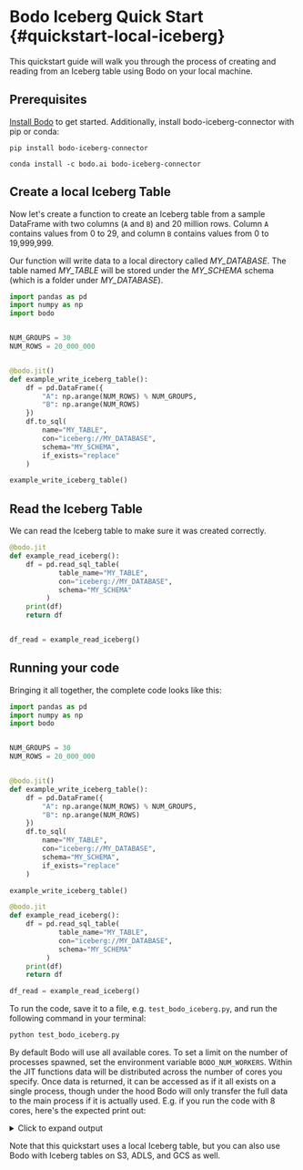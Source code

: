 # Bodo Iceberg Quick Start {#quickstart-local-iceberg}

This quickstart guide will walk you through the process of creating and reading from an Iceberg table using Bodo on your local machine.

## Prerequisites

[Install Bodo](../installation_and_setup/install) to get started.
Additionally, install bodo-iceberg-connector with pip or conda:

```shell
pip install bodo-iceberg-connector
```

```shell
conda install -c bodo.ai bodo-iceberg-connector
```


## Create a local Iceberg Table


Now let's create a function to create an Iceberg table from a sample DataFrame with two columns (`A` and `B`) and 20 million rows.
Column `A` contains values from 0 to 29, and column `B` contains values from 0 to 19,999,999.

Our function will write data to a local directory called _MY_DATABASE_. The table named _MY_TABLE_ will be stored under the _MY_SCHEMA_ schema (which is a folder under _MY_DATABASE_).


```python
import pandas as pd
import numpy as np
import bodo


NUM_GROUPS = 30
NUM_ROWS = 20_000_000


@bodo.jit()
def example_write_iceberg_table():
    df = pd.DataFrame({
        "A": np.arange(NUM_ROWS) % NUM_GROUPS,
        "B": np.arange(NUM_ROWS)
    })
    df.to_sql(
        name="MY_TABLE",
        con="iceberg://MY_DATABASE",
        schema="MY_SCHEMA",
        if_exists="replace"
    )

example_write_iceberg_table()
```

## Read the Iceberg Table

We can read the Iceberg table to make sure it was created correctly. 

```python
@bodo.jit
def example_read_iceberg():
    df = pd.read_sql_table(
            table_name="MY_TABLE",
            con="iceberg://MY_DATABASE",
            schema="MY_SCHEMA"
         )
    print(df)
    return df


df_read = example_read_iceberg()
```



## Running your code

Bringing it all together, the complete code looks like this:

```python
import pandas as pd
import numpy as np
import bodo


NUM_GROUPS = 30
NUM_ROWS = 20_000_000


@bodo.jit()
def example_write_iceberg_table():
    df = pd.DataFrame({
        "A": np.arange(NUM_ROWS) % NUM_GROUPS,
        "B": np.arange(NUM_ROWS)
    })
    df.to_sql(
        name="MY_TABLE",
        con="iceberg://MY_DATABASE",
        schema="MY_SCHEMA",
        if_exists="replace"
    )

example_write_iceberg_table()

@bodo.jit
def example_read_iceberg():
    df = pd.read_sql_table(
            table_name="MY_TABLE",
            con="iceberg://MY_DATABASE",
            schema="MY_SCHEMA"
         )
    print(df)
    return df

df_read = example_read_iceberg()
```


To run the code, save it to a file, e.g. `test_bodo_iceberg.py`, and run the following command in your terminal:

```bash
python test_bodo_iceberg.py
```


By default Bodo will use all available cores. To set a limit on the number of processes spawned, set the environment variable `BODO_NUM_WORKERS`.
Within the JIT functions data will be distributed across the number of cores you specify. Once data is returned, it can be accessed as if it all exists on a single process, though under the hood Bodo will only transfer the full data to the main process if it is actually used.
E.g. if you run the code with 8 cores, here's the expected print out:

<details> <summary> Click to expand output</summary>

    ```console
              A         B
    15000000  0  15000000
    15000001  1  15000001
    15000002  2  15000002
    15000003  3  15000003
    15000004  4  15000004
    ...      ..       ...
    17499995  5  17499995
    17499996  6  17499996
    17499997  7  17499997
    17499998  8  17499998
    17499999  9  17499999
    
    [2500000 rows x 2 columns]         
    
               A         B
    17500000  10  17500000
    17500001  11  17500001
    17500002  12  17500002
    17500003  13  17500003
    17500004  14  17500004
    ...       ..       ...
    19999995  15  19999995
    19999996  16  19999996
    19999997  17  19999997
    19999998  18  19999998
    19999999  19  19999999
    
    [2500000 rows x 2 columns]         
    
             A        B
    7500000  0  7500000
    7500001  1  7500001
    7500002  2  7500002
    7500003  3  7500003
    7500004  4  7500004
    ...     ..      ...
    9999995  5  9999995
    9999996  6  9999996
    9999997  7  9999997
    9999998  8  9999998
    9999999  9  9999999
    
    [2500000 rows x 2 columns]
    
               A         B
    12500000  20  12500000
    12500001  21  12500001
    12500002  22  12500002
    12500003  23  12500003
    12500004  24  12500004
    ...       ..       ...
    14999995  25  14999995
    14999996  26  14999996
    14999997  27  14999997
    14999998  28  14999998
    14999999  29  14999999
    
    [2500000 rows x 2 columns]
    
              A        B
    2500000  10  2500000
    2500001  11  2500001
    2500002  12  2500002
    2500003  13  2500003
    2500004  14  2500004
    ...      ..      ...
    4999995  15  4999995
    4999996  16  4999996
    4999997  17  4999997
    4999998  18  4999998
    4999999  19  4999999
    
    [2500000 rows x 2 columns]
    
               A         B
    10000000  10  10000000
    10000001  11  10000001
    10000002  12  10000002
    10000003  13  10000003
    10000004  14  10000004
    ...       ..       ...
    12499995  15  12499995
    12499996  16  12499996
    12499997  17  12499997
    12499998  18  12499998
    12499999  19  12499999
    
    [2500000 rows x 2 columns]          
    
              A        B
    5000000  20  5000000
    5000001  21  5000001
    5000002  22  5000002
    5000003  23  5000003
    5000004  24  5000004
    ...      ..      ...
    7499995  25  7499995
    7499996  26  7499996
    7499997  27  7499997
    7499998  28  7499998
    7499999  29  7499999
    
    [2500000 rows x 2 columns]
    
             A        B
    0        0        0
    1        1        1
    2        2        2
    3        3        3
    4        4        4
    ...     ..      ...
    2499995  5  2499995
    2499996  6  2499996
    2499997  7  2499997
    2499998  8  2499998
    2499999  9  2499999
    
    [2500000 rows x 2 columns]
    ```
</details>

Note that this quickstart uses a local Iceberg table, but you can also use Bodo with Iceberg tables on S3, ADLS, and GCS as well.

